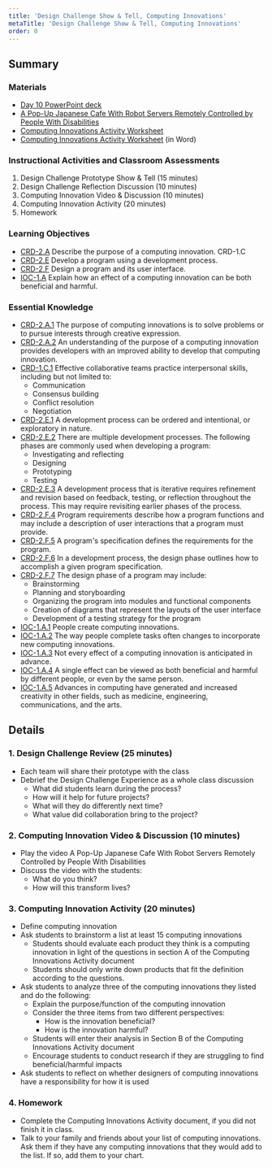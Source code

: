 ```yaml
---
title: 'Design Challenge Show & Tell, Computing Innovations'
metaTitle: 'Design Challenge Show & Tell, Computing Innovations'
order: 0
---
```


## Summary

### Materials

* [Day 10 PowerPoint deck](https://1drv.ms/w/s!AqsgsTyHBmRBkAuzV7Svz0SltNlw?e=fhelUW)
* [A Pop-Up Japanese Cafe With Robot Servers Remotely Controlled by People With Disabilities](https://youtu.be/7HB6xLe2f3U)
* [Computing Innovations Activity Worksheet](/unit-1/day-10/computing-innovations-activity)
* [Computing Innovations Activity Worksheet](#) (in Word)

### Instructional Activities and Classroom Assessments

1. Design Challenge Prototype Show & Tell (15 minutes)
2. Design Challenge Reflection Discussion (10 minutes)
3. Computing Innovation Video & Discussion (10 minutes)
4. Computing Innovation Activity (20 minutes)
5. Homework

### Learning Objectives

* [CRD-2.A](https://apcentral.collegeboard.org/pdf/ap-computer-science-principles-course-and-exam-description.pdf#page=41) Describe the purpose of a computing innovation.
CRD-1.C
* [CRD-2.E](https://apcentral.collegeboard.org/pdf/ap-computer-science-principles-course-and-exam-description.pdf#page=43) Develop a program using a development process.
* [CRD-2.F](https://apcentral.collegeboard.org/pdf/ap-computer-science-principles-course-and-exam-description.pdf#page=44) Design a program and its user interface.
* [IOC-1.A](https://apcentral.collegeboard.org/pdf/ap-computer-science-principles-course-and-exam-description.pdf?course=ap-computer-science-principles#page=121) Explain how an effect of a computing innovation can be both beneficial and harmful.

### Essential Knowledge

* [CRD-2.A.1](#) The purpose of computing innovations is to solve problems or to pursue interests through creative expression. 
* [CRD-2.A.2](#) An understanding of the purpose of a computing innovation provides developers with an improved ability to develop that computing innovation.
* [CRD-1.C.1](#) Effective collaborative teams practice interpersonal skills, including but not limited to:
    * Communication
    * Consensus building
    * Conflict resolution
    * Negotiation
* [CRD-2.E.1](#) A development process can be ordered and intentional, or exploratory in nature.
* [CRD-2.E.2](#) There are multiple development processes. The following phases are commonly used when developing a program: 
    * Investigating and reflecting
    * Designing
    * Prototyping
    * Testing 
* [CRD-2.E.3](#) A development process that is iterative requires refinement and revision based on feedback, testing, or reflection throughout the process. This may require revisiting earlier phases of the process.
* [CRD-2.F.4](#) Program requirements describe how a program functions and may include a description of user interactions that a program must provide.
* [CRD-2.F.5](#) A program's specification defines the requirements for the program.
* [CRD-2.F.6](#) In a development process, the design phase outlines how to accomplish a given program specification.
* [CRD-2.F.7](#) The design phase of a program may include:
    * Brainstorming
    * Planning and storyboarding
    * Organizing the program into modules and functional components
    * Creation of diagrams that represent the layouts of the user interface
    * Development of a testing strategy for the program
* [IOC-1.A.1](#) People create computing innovations.
* [IOC-1.A.2](#) The way people complete tasks often changes to incorporate new computing innovations.
* [IOC-1.A.3](#) Not every effect of a computing innovation is anticipated in advance.
* [IOC-1.A.4](#) A single effect can be viewed as both beneficial and harmful by different people, or even by the same person.
* [IOC-1.A.5](#) Advances in computing have generated and increased creativity in other fields, such as medicine, engineering, communications, and the arts.

## Details

### 1. Design Challenge Review (25 minutes)

* Each team will share their prototype with the class
* Debrief the Design Challenge Experience as a whole class discussion
    * What did students learn during the process?
    * How will it help for future projects?
    * What will they do differently next time?
    * What value did collaboration bring to the project?

### 2. Computing Innovation Video & Discussion (10 minutes)

* Play the video A Pop-Up Japanese Cafe With Robot Servers Remotely Controlled by People With Disabilities
* Discuss the video with the students:
    * What do you think?
    * How will this transform lives?

### 3. Computing Innovation Activity (20 minutes) 

* Define computing innovation
* Ask students to brainstorm a list at least 15 computing innovations  
    * Students should evaluate each product they think is a computing innovation in light of the questions in section A of the Computing Innovations Activity document 
    * Students should only write down products that fit the definition according to the questions.  
* Ask students to analyze three of the computing innovations they listed and do the following: 
    * Explain the purpose/function of the computing innovation 
    * Consider the three items from two different perspectives: 
        * How is the innovation beneficial? 
        * How is the innovation harmful?  
    * Students will enter their analysis in Section B of the Computing Innovations Activity document 
    * Encourage students to conduct research if they are struggling to find beneficial/harmful impacts 
* Ask students to reflect on whether designers of computing innovations have a responsibility for how it is used 

### 4. Homework

* Complete the Computing Innovations Activity document, if you did not finish it in class.
* Talk to your family and friends about your list of computing innovations. Ask them if they have any computing innovations that they would add to the list. If so, add them to your chart.